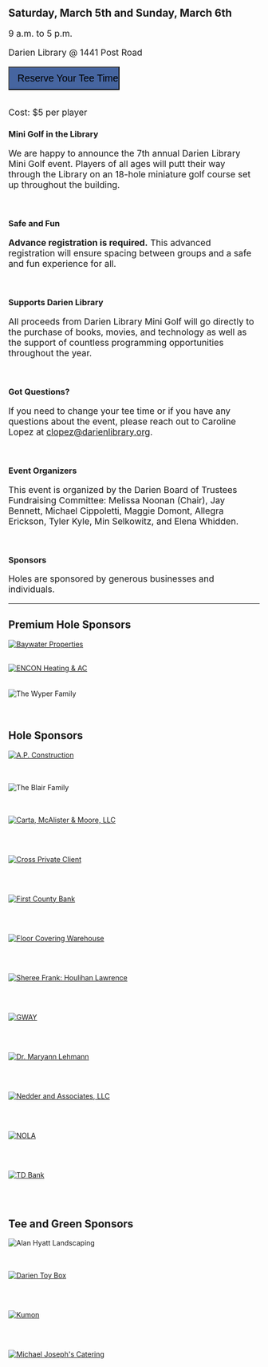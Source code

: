 <div class="alert alert-warning fade in">
<div class="row">
<div class="col-md-6">

## Saturday, March 5th and Sunday, March 6th 

<p style="font-size:1.25em !important;">9 a.m. to 5 p.m.</p>
<p style="font-size:1.25em !important;">Darien Library @ 1441 Post Road</p>
</div>
<div class="col-md-6">

<a href="https://dar.to/3o0jbeY"><button class="btn-u btn-u-dark-blue btn-block" type="button" style="padding: 10px 0; font-size:1.4em; background-color: #4665a0;"><i class="fa fa-clock-o"></i>&nbsp;&nbsp; Reserve Your Tee Time</button></a>
<br /><br />
<p style="font-size:1.25em !important;">Cost: $5 per player</p>
</div>
</div>
</div>

<div class="row">
<div class="col-md-6">

<h3 style="font-weight:bolder;">Mini Golf in the Library</h3>
<p style="font-size:1.25em !important;">We are happy to announce the 7th annual Darien Library Mini Golf event. Players of all ages will putt their way through the Library on an 18-hole miniature golf course set up throughout the building.</p>
<br />
<h3 style="font-weight: bolder;">Safe and Fun</h3>
<p style="font-size:1.25em !important;"><strong>Advance registration is required.</strong> This advanced registration will ensure spacing between groups and a safe and fun experience for all.</p>
<br />
<h3 style="font-weight: bolder;">Supports Darien Library</h3>
<p style="font-size:1.25em !important;">All proceeds from Darien Library Mini Golf will go directly to the purchase of books, movies, and technology as well as the support of countless programming opportunities throughout the year.</p>
<br />
</div>
<div class="col-md-6">

<h3 style="font-weight: bolder;">Got Questions?</h3>
<p style="font-size:1.25em !important;">If you need to change your tee time or if you have any questions about the event, please reach out to Caroline Lopez at <a href="mailto:clopez@darienlibrary.org">clopez@darienlibrary.org</a>.</p>
<br />
<h3 style="font-weight: bolder;">Event Organizers</h3>
<p style="font-size:1.25em !important;">This event is organized by the Darien Board of Trustees Fundraising Committee: Melissa Noonan (Chair), Jay Bennett, Michael Cippoletti, Maggie Domont, Allegra Erickson, Tyler Kyle, Min Selkowitz, and Elena Whidden.</p>
<br />
<h3 style="font-weight: bolder;">Sponsors</h3>
<p style="font-size:1.25em !important;">Holes are sponsored by generous businesses and individuals.</p>
</div>
</div>

<div class="margin-bottom-50"></div>
<hr />
<div class="text-center margin-bottom-50">
<h2 class="title-v2 title-center">Premium Hole Sponsors</h2>
</div>

<div class="row margin-bottom-30">
<div class="col-xs-6 col-sm-6 col-md-4">

<a href="https://dar.to/2i4LeuK"><img class="img-responsive center-block" alt="Baywater Properties" title="Baywater Properties" src="/uploads/darien_community/minigolf/baywater.jpg" /></a>
<br />
<br />

</div>
<div class="col-xs-6 col-sm-6 col-md-4">
<a href="https://dar.to/3r0KHed"><img class="img-responsive center-block" src="/uploads/darien_community/minigolf/encon.jpg" alt="ENCON Heating & AC" title="ENCON Heating & AC"/></a>

<div class="margin-bottom-10"></div>    
<br />
<br />

</div>
<div class="col-xs-6 col-sm-6 col-md-4">
<img class="img-responsive center-block" src="/uploads/darien_community/minigolf/wyper_family.png" alt="The Wyper Family" title="The Wyper Family"/>

<div class="margin-bottom-10"></div>    
<br />
<br />

</div>
</div>


<div class="text-center margin-bottom-50">
<h2 class="title-v2 title-center">Hole Sponsors</h2>
</div>

<div class="row margin-bottom-30">
<div class="col-xs-6 col-sm-6 col-md-3">
<div class="text-center">

<a href="https://dar.to/33ttv2m"><img class="img-responsive center-block" alt="A.P. Construction" title="A.P. Construction" src="/uploads/darien_community/minigolf/ap_construction.jpg" /></a>

<div class="margin-bottom-10"></div>    
<br />
<br />

</div>
</div>
<div class="col-xs-6 col-sm-6 col-md-3">
<div class="text-center">

<img class="img-responsive center-block" alt="The Blair Family" title="The Blair Family" src="/uploads/darien_community/minigolf/the_blair_family.jpg" />

<div class="margin-bottom-10"></div>    
<br />
<br />

</div>
</div>
<div class="col-xs-6 col-sm-6 col-md-3">
<div class="text-center">

<a href="https://dar.to/2i5jxBK"><img class="img-responsive center-block" alt="Carta, McAlister & Moore, LLC" title="Carta, McAlister & Moore, LLC" src="/uploads/darien_community/minigolf/cmm_llc.jpg" /></a>



<div class="margin-bottom-10"></div>    
<br />
<br />

</div>
</div>
<div class="col-xs-6 col-sm-6 col-md-3">
<div class="text-center">

<a href="https://dar.to/35dwCl4"><img class="img-responsive center-block" alt="Cross Private Client" title="Cross Private Client" src="/uploads/darien_community/minigolf/cross_private_client.jpg" /></a>



<div class="margin-bottom-10"></div>    
<br />
<br />

</div>
</div>
</div>

<div class="row margin-bottom-30">
<div class="col-xs-6 col-sm-6 col-md-3">
<div class="text-center">

<a href="https://dar.to/2i5j16M"><img class="img-responsive center-block" alt="First County Bank" title="First County Bank" src="/uploads/darien_community/minigolf/first_county_bank.jpg" /></a>

<div class="margin-bottom-10"></div>    
<br />
<br />

</div>
</div>
<div class="col-xs-6 col-sm-6 col-md-3">
<div class="text-center">

<a href="https://dar.to/33znHVd"><img class="img-responsive center-block" alt="Floor Covering Warehouse" title="Floor Covering Warehouse" src="/uploads/darien_community/minigolf/floor_covering_warehouse.jpg" /></a>

<div class="margin-bottom-10"></div>    
<br />
<br />

</div>
</div>
<div class="col-xs-6 col-sm-6 col-md-3">
<div class="text-center">

<a href="https://dar.to/3KIcNCG"><img class="img-responsive center-block" alt="Sheree Frank: Houlihan Lawrence" title="Sheree Frank: Houlihan Lawrence" src="/uploads/darien_community/minigolf/sheree_frank-houlihan_lawrence.jpg" /></a>

<div class="margin-bottom-10"></div>    
<br />
<br />

</div>
</div>
<div class="col-xs-6 col-sm-6 col-md-3">
<div class="text-center">

<a href="https://dar.to/2i2E75N"><img class="img-responsive center-block" alt="GWAY" title="GWAY" src="/uploads/darien_community/minigolf/gway.jpg" /></a>

<div class="margin-bottom-10"></div>    
<br />
<br />

</div>
</div>
</div>

<div class="row margin-bottom-30">
<div class="col-xs-6 col-sm-6 col-md-3">
<div class="text-center">

<a href="https://dar.to/2i4O3f6"><img class="img-responsive center-block" alt="Dr. Maryann Lehmann" title="Dr. Maryann Lehmann" src="/uploads/darien_community/minigolf/maryann_lehmann.jpg" /></a>

<div class="margin-bottom-10"></div>    
<br />
<br />

</div>
</div>
<div class="col-xs-6 col-sm-6 col-md-3">
<div class="text-center">

<a href="https://dar.to/2i2BIIu"><img class="img-responsive center-block" alt="Nedder and Associates, LLC" title="Nedder and Associates, LLC" src="/uploads/darien_community/minigolf/nedder.jpg" /></a>

<div class="margin-bottom-10"></div>    
<br />
<br />

</div>
</div>
<div class="col-xs-6 col-sm-6 col-md-3">
<div class="text-center">

<a href="https://dar.to/33Bl19D"><img class="img-responsive center-block" alt="NOLA" title="NOLA" src="/uploads/darien_community/minigolf/nola.jpg" /></a>

<div class="margin-bottom-10"></div>    
<br />
<br />

</div>
</div>
<div class="col-xs-6 col-sm-6 col-md-3">
<div class="text-center">

<a href="https://dar.to/2i5wJGJ"><img class="img-responsive center-block" alt="TD Bank" title="TD Bank" src="/uploads/darien_community/minigolf/td_bank.jpg" /></a>



<div class="margin-bottom-10"></div>    
<br />
<br />

</div>
</div>
</div>


<div class="text-center margin-bottom-50">
<h2 class="title-v2 title-center">Tee and Green Sponsors</h2>
</div>

<div class="row margin-bottom-30">
<div class="col-xs-6 col-sm-6 col-md-3">
<div class="text-center">

<img class="img-responsive center-block" alt="Alan Hyatt Landscaping" title="Alan Hyatt Landscaping" src="/uploads/darien_community/minigolf/alan_hyatt_landscaping.jpg" />

<div class="margin-bottom-10"></div>    
<br />
<br />

</div>
</div>
<div class="col-xs-6 col-sm-6 col-md-3">
<div class="text-center">

<a href="https://dar.to/2i7cXuQ"><img class="img-responsive center-block" alt="Darien Toy Box" title="Darien Toy Box" src="/uploads/darien_community/minigolf/darien_toy_box.jpg" /></a>

<div class="margin-bottom-10"></div>    
<br />
<br />

</div>
</div>
<div class="col-xs-6 col-sm-6 col-md-3">
<div class="text-center">

<a href="https://dar.to/2i5bLrI"><img class="img-responsive center-block" alt="Kumon" title="Kumon of Darien" src="/uploads/darien_community/minigolf/kumon.jpg" /></a>

<div class="margin-bottom-10"></div>    
<br />
<br />

</div>
</div>
<div class="col-xs-6 col-sm-6 col-md-3">
<div class="text-center">

<a href="https://dar.to/2i4f42o"><img class="img-responsive center-block" alt="Michael Joseph's Catering" title="Michael Joseph's Catering" src="/uploads/darien_community/minigolf/michael_joesphs_catering.jpg" /></a>

<div class="margin-bottom-10"></div>    
<br />
<br />

</div>
</div>
</div>



<div class="margin-bottom-20"></div>